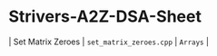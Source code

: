 # Strivers-A2Z-DSA-Sheet

| Set Matrix Zeroes                           | `set_matrix_zeroes.cpp`       | `Arrays`          |
